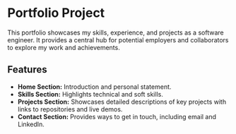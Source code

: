 # Portfolio Project

This portfolio showcases my skills, experience, and projects as a software engineer. It provides a central hub for potential employers and collaborators to explore my work and achievements.

## Features

- **Home Section:** Introduction and personal statement.
- **Skills Section:** Highlights technical and soft skills.
- **Projects Section:** Showcases detailed descriptions of key projects with links to repositories and live demos.
- **Contact Section:** Provides ways to get in touch, including email and LinkedIn.
